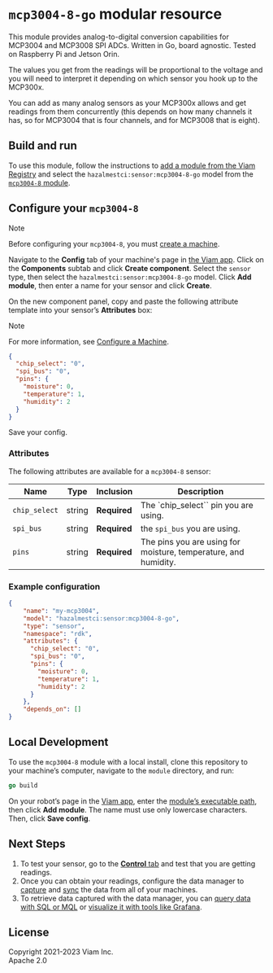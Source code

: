 # `mcp3004-8-go` modular resource

This module provides analog-to-digital conversion capabilities for MCP3004 and MCP3008 SPI ADCs. Written in Go, board agnostic. Tested on Raspberry Pi and Jetson Orin.

The values you get from the readings will be proportional to the voltage and you will need to interpret it depending on which sensor you hook up to the MCP300x.

You can add as many analog sensors as your MCP300x allows and get readings from them concurrently (this depends on how many channels it has, so for MCP3004 that is four channels, and for MCP3008 that is eight).

## Build and run

To use this module, follow the instructions to [add a module from the Viam Registry](https://docs.viam.com/registry/configure/#add-a-modular-resource-from-the-viam-registry) and select the `hazalmestci:sensor:mcp3004-8-go` model from the [`mcp3004-8` module](https://app.viam.com/module/hazalmestci/mcp3004-8).

## Configure your `mcp3004-8`

> [!NOTE]
> Before configuring your `mcp3004-8`, you must [create a machine](https://docs.viam.com/manage/fleet/machines/#add-a-new-machine).

Navigate to the **Config** tab of your machine's page in [the Viam app](https://app.viam.com/).
Click on the **Components** subtab and click **Create component**.
Select the `sensor` type, then select the `hazalmestci:sensor:mcp3004-8-go` model.
Click **Add module**, then enter a name for your sensor and click **Create**.

On the new component panel, copy and paste the following attribute template into your sensor’s **Attributes** box:

> [!NOTE]
> For more information, see [Configure a Machine](https://docs.viam.com/manage/configuration/).

```json
{
  "chip_select": "0",
  "spi_bus": "0", 
  "pins": {
    "moisture": 0,
    "temperature": 1,
    "humidity": 2
  }
}
```

Save your config.

### Attributes

The following attributes are available for a `mcp3004-8` sensor:

| Name    | Type   | Inclusion    | Description |
| ------- | ------ | ------------ | ----------- |
| `chip_select` | string | **Required** | The `chip_select`` pin you are using. |
| `spi_bus` | string | **Required** | the `spi_bus` you are using. |
| `pins` | string | **Required** | The pins you are using for moisture, temperature, and humidity. |

### Example configuration

```json
{
    "name": "my-mcp3004",
    "model": "hazalmestci:sensor:mcp3004-8-go",
    "type": "sensor",
    "namespace": "rdk",
    "attributes": {
      "chip_select": "0",
      "spi_bus": "0", 
      "pins": {
        "moisture": 0,
        "temperature": 1,
        "humidity": 2
      }
    },
    "depends_on": []
}
```

## Local Development

To use the `mcp3004-8` module with a local install, clone this repository to your machine’s computer, navigate to the `module` directory, and run:

```go
go build
```

On your robot’s page in the [Viam app](https://app.viam.com/), enter
the [module’s executable path](/registry/create/#prepare-the-module-for-execution), then click **Add module**.
The name must use only lowercase characters.
Then, click **Save config**.

## Next Steps

1. To test your sensor, go to the [**Control** tab](https://docs.viam.com/manage/fleet/robots/#control) and test that you are getting readings.
2. Once you can obtain your readings, configure the data manager to [capture](https://docs.viam.com/data/capture/) and [sync](https://docs.viam.com/data/cloud-sync/) the data from all of your machines.
3. To retrieve data captured with the data manager, you can [query data with SQL or MQL](https://docs.viam.com/data/query/) or [visualize it with tools like Grafana](https://docs.viam.com/data/visualize/).

## License

Copyright 2021-2023 Viam Inc. <br>
Apache 2.0

